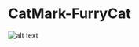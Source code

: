 # CatMark-FurryCat

![alt text](https://github.com/Dim0s/CatMark-FurryCat/blob/[branch]/image.jpg?raw=true)
